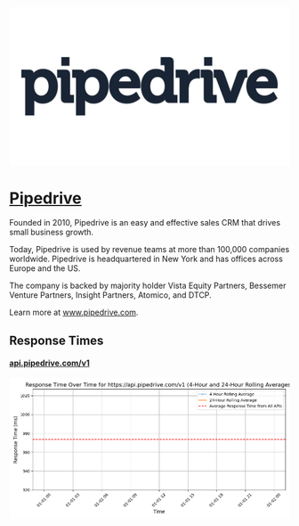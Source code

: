 [![Visit Pipedrive](imagePreview.jpg)](https://pipedrive.com)

# [Pipedrive](https://pipedrive.com)

Founded in 2010, Pipedrive is an easy and effective sales CRM that drives small business growth.

Today, Pipedrive is used by revenue teams at more than 100,000 companies worldwide. Pipedrive is headquartered in New York and has offices across Europe and the US.

The company is backed by majority holder Vista Equity Partners, Bessemer Venture Partners, Insight Partners, Atomico, and DTCP.

Learn more at www.pipedrive.com.

## Response Times

#### [api.pipedrive.com/v1](https://api.pipedrive.com/v1)

![api.pipedrive.com/v1](response-time-charts/6170692e7069706564726976652e636f6d2f7631.png)
